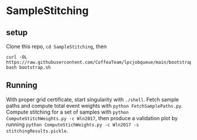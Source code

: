 # SampleStitching
## setup
Clone this repo, `cd SampleStitching`, then
```
curl -OL https://raw.githubusercontent.com/CoffeaTeam/lpcjobqueue/main/bootstrap.sh
bash bootstrap.sh
```

## Running
With proper grid certificate, start singularity with `./shell`. Fetch sample paths and compute total event weights with `python FetchSamplePaths.py`. Compute stitching for a set of samples with `python ComputeStitchWeights.py -c Wln2017`, then produce a validation plot by running `python ComputeStichWeights.py -c Wln2017 -s stitchingResults.pickle`.
